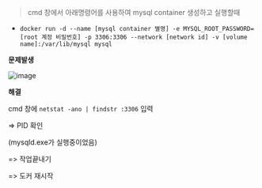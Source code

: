 > cmd 창에서 아래명령어를 사용하여 mysql container 생성하고 실행할때 

- `docker run -d --name [mysql container 별명] -e MYSQL_ROOT_PASSWORD=[root 계정 비밀번호] -p 3306:3306 --network [network id] -v [volume name]:/var/lib/mysql mysql`

**문제발생**

![image](https://user-images.githubusercontent.com/103404127/182034296-b2c0e13a-7855-4baf-bc82-d0df9ffe070b.png)

**해결**

cmd 창에 `netstat -ano | findstr :3306` 입력

=> PID 확인

(mysqld.exe가 실행중이었음)

=> 작업끝내기

=> 도커 재시작

